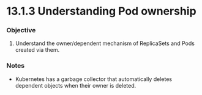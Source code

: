 # 13.1.3 Understanding Pod ownership


### Objective

1. Understand the owner/dependent mechanism of ReplicaSets and Pods created via them.

### Notes

* Kubernetes has a garbage collector that automatically deletes dependent objects when their owner is deleted. 
